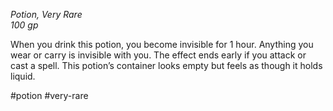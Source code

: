 *Potion, Very Rare*  
*100 gp*

When you drink this potion, you become invisible for 1 hour. Anything you wear or carry is invisible with you. The effect ends early if you attack or cast a spell. This potion’s container looks empty but feels as though it holds liquid.

#potion #very-rare
